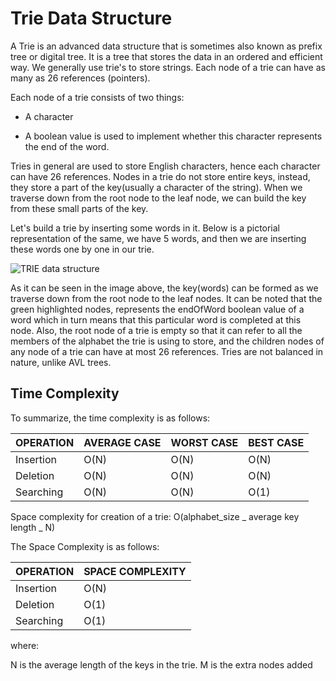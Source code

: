 # Trie Data Structure

A Trie is an advanced data structure that is sometimes also known as prefix tree or digital tree. It is a tree that stores the data in an ordered and efficient way. We generally use trie's to store strings. Each node of a trie can have as many as 26 references (pointers).

Each node of a trie consists of two things:

- A character

- A boolean value is used to implement whether this character represents the end of the word.

Tries in general are used to store English characters, hence each character can have 26 references. Nodes in a trie do not store entire keys, instead, they store a part of the key(usually a character of the string). When we traverse down from the root node to the leaf node, we can build the key from these small parts of the key.

Let's build a trie by inserting some words in it. Below is a pictorial representation of the same, we have 5 words, and then we are inserting these words one by one in our trie.

![TRIE data structure](https://s3.ap-south-1.amazonaws.com/s3.studytonight.com/tutorials/uploads/pictures/1604153921-76844.png)

As it can be seen in the image above, the key(words) can be formed as we traverse down from the root node to the leaf nodes. It can be noted that the green highlighted nodes, represents the endOfWord boolean value of a word which in turn means that this particular word is completed at this node. Also, the root node of a trie is empty so that it can refer to all the members of the alphabet the trie is using to store, and the children nodes of any node of a trie can have at most 26 references. Tries are not balanced in nature, unlike AVL trees.

## Time Complexity

To summarize, the time complexity is as follows:

| OPERATION | AVERAGE CASE | WORST CASE | BEST CASE |
| --------- | ------------ | ---------- | --------- |
| Insertion | O(N)         | O(N)       | O(N)      |
| Deletion  | O(N)         | O(N)       | O(N)      |
| Searching | O(N)         | O(N)       | O(1)      |

Space complexity for creation of a trie: O(alphabet_size _ average key length _ N)

The Space Complexity is as follows:

| OPERATION | SPACE COMPLEXITY |
| --------- | ---------------- |
| Insertion | O(N)             |
| Deletion  | O(1)             |
| Searching | O(1)             |

where:

N is the average length of the keys in the trie.
M is the extra nodes added
